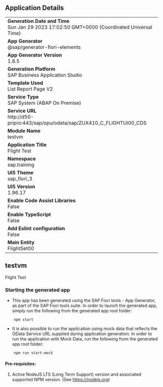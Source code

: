 ## Application Details
|               |
| ------------- |
|**Generation Date and Time**<br>Sun Jan 29 2023 17:02:50 GMT+0000 (Coordinated Universal Time)|
|**App Generator**<br>@sap/generator-fiori-elements|
|**App Generator Version**<br>1.8.5|
|**Generation Platform**<br>SAP Business Application Studio|
|**Template Used**<br>List Report Page V2|
|**Service Type**<br>SAP System (ABAP On Premise)|
|**Service URL**<br>http://d50-pripro:443/sap/opu/odata/sap/ZUX410_C_FLIGHTUI00_CDS
|**Module Name**<br>testvm|
|**Application Title**<br>Flight Test|
|**Namespace**<br>sap.training|
|**UI5 Theme**<br>sap_fiori_3|
|**UI5 Version**<br>1.96.17|
|**Enable Code Assist Libraries**<br>False|
|**Enable TypeScript**<br>False|
|**Add Eslint configuration**<br>False|
|**Main Entity**<br>FlightSet00|

## testvm

Flight Test

### Starting the generated app

-   This app has been generated using the SAP Fiori tools - App Generator, as part of the SAP Fiori tools suite.  In order to launch the generated app, simply run the following from the generated app root folder:

```
    npm start
```

- It is also possible to run the application using mock data that reflects the OData Service URL supplied during application generation.  In order to run the application with Mock Data, run the following from the generated app root folder:

```
    npm run start-mock
```

#### Pre-requisites:

1. Active NodeJS LTS (Long Term Support) version and associated supported NPM version.  (See https://nodejs.org)


